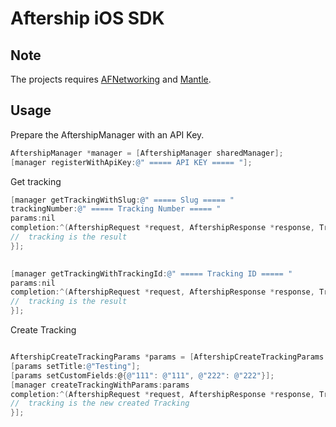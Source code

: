 Aftership iOS SDK
=============

## Note

The projects requires [AFNetworking](https://github.com/AFNetworking/AFNetworking) and [Mantle](https://github.com/Mantle/Mantle).

## Usage

Prepare the AftershipManager with an API Key.

``` objective-c
AftershipManager *manager = [AftershipManager sharedManager];
[manager registerWithApiKey:@" ===== API KEY ===== "];
```

Get tracking

``` objective-c
[manager getTrackingWithSlug:@" ===== Slug ===== "
trackingNumber:@" ===== Tracking Number ===== "
params:nil
completion:^(AftershipRequest *request, AftershipResponse *response, Tracking *tracking, AftershipError *error) {
//  tracking is the result
}];
  
```

``` objective-c
[manager getTrackingWithTrackingId:@" ===== Tracking ID ===== "
params:nil
completion:^(AftershipRequest *request, AftershipResponse *response, Tracking *tracking, AftershipError *error) {
//  tracking is the result
}];

```

Create Tracking

``` objective-c

AftershipCreateTrackingParams *params = [AftershipCreateTrackingParams paramsWithTrackingNumber:@" ===== Tracking Number ===== "];
[params setTitle:@"Testing"];
[params setCustomFields:@{@"111": @"111", @"222": @"222"}];
[manager createTrackingWithParams:params
completion:^(AftershipRequest *request, AftershipResponse *response, Tracking *tracking, AftershipError *error) {
//  tracking is the new created Tracking
}];

```


